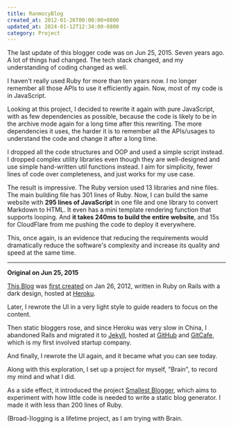 ```yaml
---
title: RanmocyBlog
created_at: 2012-01-26T00:00:00+0800
updated_at: 2024-01-12T12:34:00-0800
category: Project
---
```


The last update of this blogger code was on Jun 25, 2015. Seven years ago.
A lot of things had changed. The tech stack changed, and my understanding of coding changed as well.

I haven't really used Ruby for more than ten years now. I no longer remember all those APIs to use it efficiently again. Now, most of my code is in JavaScript.

Looking at this project, I decided to rewrite it again with pure JavaScript, with as few dependencies as possible, because the code is likely to be in the archive mode again for a long time after this rewriting. The more dependencies it uses, the harder it is to remember all the APIs/usages to understand the code and change it after a long time.

I dropped all the code structures and OOP and used a simple script instead.
I dropped complex utility libraries even though they are well-designed and use simple hand-written util functions instead.
I aim for simplicity, fewer lines of code over completeness, and just works for my use case.

The result is impressive.
The Ruby version used 13 libraries and nine files. The main building file has 301 lines of Ruby.
Now, I can build the same website with **295 lines of JavaScript** in one file and one library to convert Markdown to HTML.
It even has a mini template rendering function that supports looping.
And **it takes 240ms to build the entire website**, and 15s for CloudFlare from me pushing the code to deploy it everywhere.

This, once again, is an evidence that reducing the requirements would dramatically reduce the software's complexity and increase its quality and speed at the same time.

------

**Original on Jun 25, 2015**

[This Blog](http://ranmocy.info) was [first created](https://github.com/ranmocy/ranmocy_blog) on Jan 26, 2012,
written in Ruby on Rails with a dark design, hosted at [Heroku](https://www.heroku.com/).

Later, I rewrote the UI in a very light style to guide readers to focus on the content.

Then static bloggers rose, and since Heroku was very slow in China,
I abandoned Rails and migrated it to [Jekyll](http://jekyllrb.com/),
hosted at [GitHub](https://github.com/) and [GitCafe](https://gitcafe.com/), which is my first involved startup company.

And finally, I rewrote the UI again, and it became what you can see today.

Along with this exploration, I set up a project for myself, "Brain", to record my mind and what I did.

As a side effect, it introduced the project [Smallest Blogger](http://ranmocy.github.io/smallest-blogger/),
which aims to experiment with how little code is needed to write a static blog generator.
I made it with less than 200 lines of Ruby.

(Broad-)logging is a lifetime project, as I am trying with Brain.
